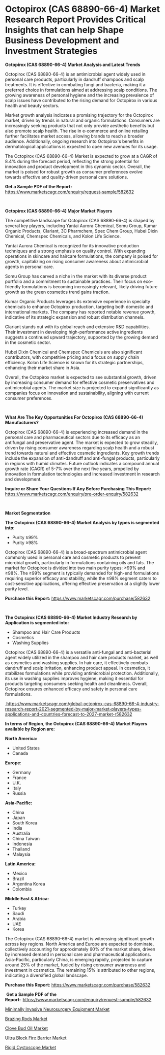 <p><h1>Octopirox (CAS 68890-66-4) Market Research Report Provides Critical Insights that can help Shape Business Development and Investment Strategies</h1></p><p><strong>Octopirox (CAS 68890-66-4) Market Analysis and Latest Trends</strong></p>
<p><p>Octopirox (CAS 68890-66-4) is an antimicrobial agent widely used in personal care products, particularly in dandruff shampoos and scalp treatments. It is effective in combating fungi and bacteria, making it a preferred choice in formulations aimed at addressing scalp conditions. The growing awareness of personal hygiene and the increasing prevalence of scalp issues have contributed to the rising demand for Octopirox in various health and beauty sectors.</p><p>Market growth analysis indicates a promising trajectory for the Octopirox market, driven by trends in natural and organic formulations. Consumers are increasingly seeking products that not only provide aesthetic benefits but also promote scalp health. The rise in e-commerce and online retailing further facilitates market access, allowing brands to reach a broader audience. Additionally, ongoing research into Octopirox's benefits in dermatological applications is expected to open new avenues for its usage.</p><p>The Octopirox (CAS 68890-66-4) Market is expected to grow at a CAGR of 8.4% during the forecast period, reflecting the strong potential for innovation and product development in this dynamic sector. Overall, the market is poised for robust growth as consumer preferences evolve towards effective and quality-driven personal care solutions.</p></p>
<p><strong>Get a Sample PDF of the Report:&nbsp;</strong> <a href="https://www.marketscagr.com/enquiry/request-sample/582632?utm_campaign=1349&utm_medium=2&utm_source=Github&utm_content=ia&utm_term=27092024&utm_id=octopirox-cas-68890-66-4">https://www.marketscagr.com/enquiry/request-sample/582632</a></p>
<p>&nbsp;</p>
<p><strong>Octopirox (CAS 68890-66-4) Major Market Players</strong></p>
<p><p>The competitive landscape for Octopirox (CAS 68890-66-4) is shaped by several key players, including Yantai Aurora Chemical, Somu Group, Kumar Organic Products, Clariant, 3C Pharmchem, Spec Chem Group, Hubei Dixin Chemical, Chemspec Chemicals, and Kolon Life Science. </p><p>Yantai Aurora Chemical is recognized for its innovative production techniques and a strong emphasis on quality control. With expanding operations in skincare and haircare formulations, the company is poised for growth, capitalizing on rising consumer awareness about antimicrobial agents in personal care.</p><p>Somu Group has carved a niche in the market with its diverse product portfolio and a commitment to sustainable practices. Their focus on eco-friendly formulations is becoming increasingly relevant, likely driving future growth as the green cosmetics trend gains traction.</p><p>Kumar Organic Products leverages its extensive experience in specialty chemicals to enhance Octopirox production, targeting both domestic and international markets. The company has reported notable revenue growth, indicative of its strategic expansion and robust distribution channels.</p><p>Clariant stands out with its global reach and extensive R&D capabilities. Their investment in developing high-performance active ingredients suggests a continued upward trajectory, supported by the growing demand in the cosmetic sector.</p><p>Hubei Dixin Chemical and Chemspec Chemicals are also significant contributors, with competitive pricing and a focus on supply chain efficiency. Kolon Life Science is known for its strategic partnerships, enhancing their market share in Asia.</p><p>Overall, the Octopirox market is expected to see substantial growth, driven by increasing consumer demand for effective cosmetic preservatives and antimicrobial agents. The market size is projected to expand significantly as companies focus on innovation and sustainability, aligning with current consumer preferences.</p></p>
<p>&nbsp;</p>
<p><strong>What Are The Key Opportunities For Octopirox (CAS 68890-66-4) Manufacturers?</strong></p>
<p><p>Octopirox (CAS 68890-66-4) is experiencing increased demand in the personal care and pharmaceutical sectors due to its efficacy as an antifungal and preservative agent. The market is expected to grow steadily, driven by rising consumer awareness regarding scalp health and a robust trend towards natural and effective cosmetic ingredients. Key growth trends include the expansion of anti-dandruff and anti-fungal products, particularly in regions with humid climates. Future outlook indicates a compound annual growth rate (CAGR) of 5-7% over the next five years, propelled by innovation in formulation technologies and increased investment in research and development.</p></p>
<p><strong>Inquire or Share Your Questions If Any Before Purchasing This Report:</strong> <a href="https://www.marketscagr.com/enquiry/pre-order-enquiry/582632?utm_campaign=1349&utm_medium=2&utm_source=Github&utm_content=ia&utm_term=27092024&utm_id=octopirox-cas-68890-66-4">https://www.marketscagr.com/enquiry/pre-order-enquiry/582632</a></p>
<p>&nbsp;</p>
<p><strong>Market Segmentation</strong></p>
<p><strong>The Octopirox (CAS 68890-66-4) Market Analysis by types is segmented into:</strong></p>
<p><ul><li>Purity ≥99%</li><li>Purity ≥98%</li></ul></p>
<p><p>Octopirox (CAS 68890-66-4) is a broad-spectrum antimicrobial agent commonly used in personal care and cosmetic products to prevent microbial growth, particularly in formulations containing oils and fats. The market for Octopirox is divided into two main purity types: ≥99% and ≥98%. The ≥99% segment is typically demanded for high-end formulations requiring superior efficacy and stability, while the ≥98% segment caters to cost-sensitive applications, offering effective preservation at a slightly lower purity level.</p></p>
<p><strong>Purchase this Report:&nbsp;</strong><a href="https://www.marketscagr.com/purchase/582632?utm_campaign=1349&utm_medium=2&utm_source=Github&utm_content=ia&utm_term=27092024&utm_id=octopirox-cas-68890-66-4">https://www.marketscagr.com/purchase/582632</a></p>
<p>&nbsp;</p>
<p><strong>The Octopirox (CAS 68890-66-4) Market Industry Research by Application is segmented into:</strong></p>
<p><ul><li>Shampoo and Hair Care Products</li><li>Cosmetics</li><li>Washing Supplies</li></ul></p>
<p><p>Octopirox (CAS 68890-66-4) is a versatile anti-fungal and anti-bacterial agent widely utilized in the shampoo and hair care products market, as well as cosmetics and washing supplies. In hair care, it effectively combats dandruff and scalp irritation, enhancing product appeal. In cosmetics, it stabilizes formulations while providing antimicrobial protection. Additionally, its use in washing supplies improves hygiene, making it essential for products targeting consumers seeking health and cleanliness. Overall, Octopirox ensures enhanced efficacy and safety in personal care formulations.</p></p>
<p><a href="https://www.marketscagr.com/global-octopirox-cas-68890-66-4-industry-research-report-2021-segmented-by-major-market-players-types-applications-and-countries-forecast-to-2027-market-r582632?utm_campaign=1349&utm_medium=2&utm_source=Github&utm_content=ia&utm_term=27092024&utm_id=octopirox-cas-68890-66-4">&nbsp;https://www.marketscagr.com/global-octopirox-cas-68890-66-4-industry-research-report-2021-segmented-by-major-market-players-types-applications-and-countries-forecast-to-2027-market-r582632</a></p>
<p><strong>In terms of Region, the Octopirox (CAS 68890-66-4) Market Players available by Region are:</strong></p>
<p>
    <p> <strong> North America: </strong>
        <ul>
            <li>United States</li>
            <li>Canada</li>
        </ul>
        </p> 
    <p> <strong> Europe: </strong>
        <ul>
            <li>Germany</li>
            <li>France</li>
            <li>U.K.</li>
            <li>Italy</li>
            <li>Russia</li>
        </ul>
        </p> 
    <p> <strong> Asia-Pacific: </strong>
        <ul>
            <li>China</li>
            <li>Japan</li>
            <li>South Korea</li>
            <li>India</li>
            <li>Australia</li>
            <li>China Taiwan</li>
            <li>Indonesia</li>
            <li>Thailand</li>
            <li>Malaysia</li>
        </ul>
        </p> 
    <p> <strong> Latin America: </strong>
        <ul>
            <li>Mexico</li>
            <li>Brazil</li>
            <li>Argentina Korea</li>
            <li>Colombia</li>
        </ul>
        </p> 
    <p> <strong> Middle East & Africa: </strong>
        <ul>
            <li>Turkey</li>
            <li>Saudi</li>
            <li>Arabia</li>
            <li>UAE</li>
            <li>Korea</li>
        </ul>
    </p>
    </p>
<p><p>The Octopirox (CAS 68890-66-4) market is witnessing significant growth across key regions. North America and Europe are expected to dominate, collectively accounting for approximately 60% of the market share, driven by increased demand in personal care and pharmaceutical applications. Asia-Pacific, particularly China, is emerging rapidly, projected to capture around 25% of the market, fueled by rising consumer awareness and investment in cosmetics. The remaining 15% is attributed to other regions, indicating a diversified global landscape.</p></p>
<p><strong>Purchase this Report: </strong><a href="https://www.marketscagr.com/purchase/582632?utm_campaign=1349&utm_medium=2&utm_source=Github&utm_content=ia&utm_term=27092024&utm_id=octopirox-cas-68890-66-4">https://www.marketscagr.com/purchase/582632</a></p>
<p>&nbsp;<strong>Get a Sample PDF of the Report:&nbsp;&nbsp;</strong><a href="https://www.marketscagr.com/enquiry/request-sample/582632?utm_campaign=1349&utm_medium=2&utm_source=Github&utm_content=ia&utm_term=27092024&utm_id=octopirox-cas-68890-66-4">https://www.marketscagr.com/enquiry/request-sample/582632</a></p>
<p><strong></strong></p>
<p><p><a href="https://issuu.com/reportprime-2/docs/minimally-invasive-neurosurgery-equ_a07faca66e77ea?utm_campaign=1349&utm_medium=2&utm_source=Github&utm_content=ia&utm_term=27092024&utm_id=octopirox-cas-68890-66-4">Minimally Invasive Neurosurgery Equipment Market</a></p><p><a href="https://www.linkedin.com/pulse/what-innovations-shaping-brazing-rods-market-application-types-cacwc?utm_campaign=1349&utm_medium=2&utm_source=Github&utm_content=ia&utm_term=27092024&utm_id=octopirox-cas-68890-66-4">Brazing Rods Market</a></p><p><a href="https://www.linkedin.com/pulse/clove-bud-oil-market-trends-focusing-insight-forecast-i4q1c?utm_campaign=1349&utm_medium=2&utm_source=Github&utm_content=ia&utm_term=27092024&utm_id=octopirox-cas-68890-66-4">Clove Bud Oil Market</a></p><p><a href="https://www.linkedin.com/pulse/ultra-block-fire-barrier-market-share-size-trends-industry-n1nyc?utm_campaign=1349&utm_medium=2&utm_source=Github&utm_content=ia&utm_term=27092024&utm_id=octopirox-cas-68890-66-4">Ultra Block Fire Barrier Market</a></p><p><a href="https://issuu.com/reportprime-2/docs/rigid-cystoscope-market-size-2030.p_678bd2b53e8674?utm_campaign=1349&utm_medium=2&utm_source=Github&utm_content=ia&utm_term=27092024&utm_id=octopirox-cas-68890-66-4">Rigid Cystoscope Market</a></p></p>